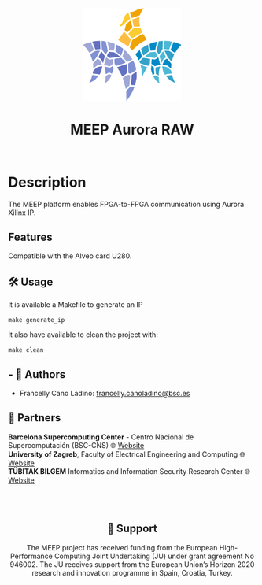 <div align="center">
    <img src="Images/meep-logo-symbol.png" width="200px" alt="<MEEP logo>"/>

<br/>
<h1 align="center">MEEP Aurora RAW
<br/>
<br/>

</div>
<div align="center">
<div align="left">

# Description

The MEEP platform enables FPGA-to-FPGA communication using Aurora Xilinx IP.

## Features

Compatible with the Alveo card U280.

## 🛠️ Usage

It is available a Makefile to generate an IP

    make generate_ip

It also have available to clean the project with:

    make clean

## - :woman: Authors

- Francelly Cano Ladino: francelly.canoladino@bsc.es

## 👷 Partners

**Barcelona Supercomputing Center** - Centro Nacional de Supercomputación (BSC-CNS) :globe_with_meridians:
[Website](https://www.bsc.es "Welcome")
<br/>**University of Zagreb**, Faculty of Electrical Engineering and Computing
:globe_with_meridians: [Website](https://www.fer.unizg.hr/en "Welcome")
<br/>**TÜBITAK BILGEM** Informatics and Information Security Research Center :globe_with_meridians: [Website](https://bilgem.tubitak.gov.tr/en "Welcome")

<div align="left">
<br/>
<br/>
<div align="center">
<h2 align="center">🤝 Support</h2>
<p align="center">The MEEP project has received funding from the European High-Performance Computing Joint Undertaking (JU) under grant agreement No 946002. The JU receives support from the European Union’s Horizon 2020 research and innovation programme in Spain, Croatia, Turkey.</p>
